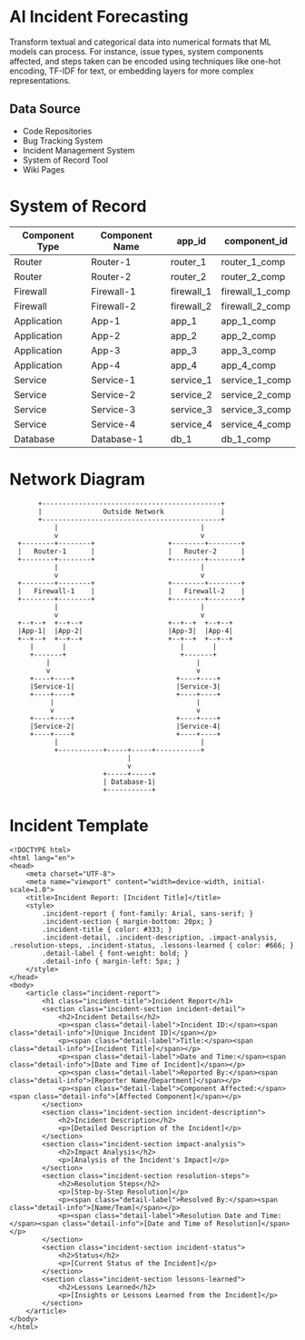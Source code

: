 # AI Incident Forecasting
Transform textual and categorical data into numerical formats that ML models can process. For instance, issue types, system components affected, and steps taken can be encoded using techniques like one-hot encoding, TF-IDF for text, or embedding layers for more complex representations.

## Data Source

* Code Repositories
* Bug Tracking System
* Incident Management System
* System of Record Tool
* Wiki Pages
 
# System of Record

| Component Type | Component Name | app_id      | component_id      |
|----------------|----------------|-------------|-------------------|
| Router         | Router-1       | router_1    | router_1_comp     |
| Router         | Router-2       | router_2    | router_2_comp     |
| Firewall       | Firewall-1     | firewall_1  | firewall_1_comp   |
| Firewall       | Firewall-2     | firewall_2  | firewall_2_comp   |
| Application    | App-1          | app_1       | app_1_comp        |
| Application    | App-2          | app_2       | app_2_comp        |
| Application    | App-3          | app_3       | app_3_comp        |
| Application    | App-4          | app_4       | app_4_comp        |
| Service        | Service-1      | service_1   | service_1_comp    |
| Service        | Service-2      | service_2   | service_2_comp    |
| Service        | Service-3      | service_3   | service_3_comp    |
| Service        | Service-4      | service_4   | service_4_comp    |
| Database       | Database-1     | db_1        | db_1_comp         |

# Network Diagram

```
       +--------------------------------------------+
       |               Outside Network              |
       +--------------------------------------------+
           |                                   |
           v                                   v
  +--------+--------+                  +--------+--------+  
  |   Router-1      |                  |   Router-2      |
  +--------+--------+                  +--------+--------+
           |                                   |
           v                                   v
  +--------+--------+                  +--------+--------+
  |   Firewall-1    |                  |   Firewall-2    |
  +--------+--------+                  +--------+--------+
           |                                   |
           v                                   v
  +--+--+  +--+--+                     +--+--+  +--+--+
  |App-1|  |App-2|                     |App-3|  |App-4|
  +--+--+  +--+--+                     +--+--+  +--+--+
     |       |                            |       |
     +-------+                            +-------+
         |                                    |
         v                                    v
     +----+----+                         +----+----+
     |Service-1|                         |Service-3|
     +----+----+                         +----+----+
          |                                   |
          v                                   v
     +----+----+                         +----+----+
     |Service-2|                         |Service-4|
     +----+----+                         +----+----+
           |                                   |
           +-----------+-----+-----+-----------+
                             |
                             v
                       +-----+-----+
                       | Database-1|
                       +-----------+
```

# Incident Template

```
<!DOCTYPE html>
<html lang="en">
<head>
    <meta charset="UTF-8">
    <meta name="viewport" content="width=device-width, initial-scale=1.0">
    <title>Incident Report: [Incident Title]</title>
    <style>
        .incident-report { font-family: Arial, sans-serif; }
        .incident-section { margin-bottom: 20px; }
        .incident-title { color: #333; }
        .incident-detail, .incident-description, .impact-analysis, .resolution-steps, .incident-status, .lessons-learned { color: #666; }
        .detail-label { font-weight: bold; }
        .detail-info { margin-left: 5px; }
    </style>
</head>
<body>
    <article class="incident-report">
        <h1 class="incident-title">Incident Report</h1>
        <section class="incident-section incident-detail">
            <h2>Incident Details</h2>
            <p><span class="detail-label">Incident ID:</span><span class="detail-info">[Unique Incident ID]</span></p>
            <p><span class="detail-label">Title:</span><span class="detail-info">[Incident Title]</span></p>
            <p><span class="detail-label">Date and Time:</span><span class="detail-info">[Date and Time of Incident]</span></p>
            <p><span class="detail-label">Reported By:</span><span class="detail-info">[Reporter Name/Department]</span></p>
            <p><span class="detail-label">Component Affected:</span><span class="detail-info">[Affected Component]</span></p>
        </section>
        <section class="incident-section incident-description">
            <h2>Incident Description</h2>
            <p>[Detailed Description of the Incident]</p>
        </section>
        <section class="incident-section impact-analysis">
            <h2>Impact Analysis</h2>
            <p>[Analysis of the Incident's Impact]</p>
        </section>
        <section class="incident-section resolution-steps">
            <h2>Resolution Steps</h2>
            <p>[Step-by-Step Resolution]</p>
            <p><span class="detail-label">Resolved By:</span><span class="detail-info">[Name/Team]</span></p>
            <p><span class="detail-label">Resolution Date and Time:</span><span class="detail-info">[Date and Time of Resolution]</span></p>
        </section>
        <section class="incident-section incident-status">
            <h2>Status</h2>
            <p>[Current Status of the Incident]</p>
        </section>
        <section class="incident-section lessons-learned">
            <h2>Lessons Learned</h2>
            <p>[Insights or Lessons Learned from the Incident]</p>
        </section>
    </article>
</body>
</html>

```

